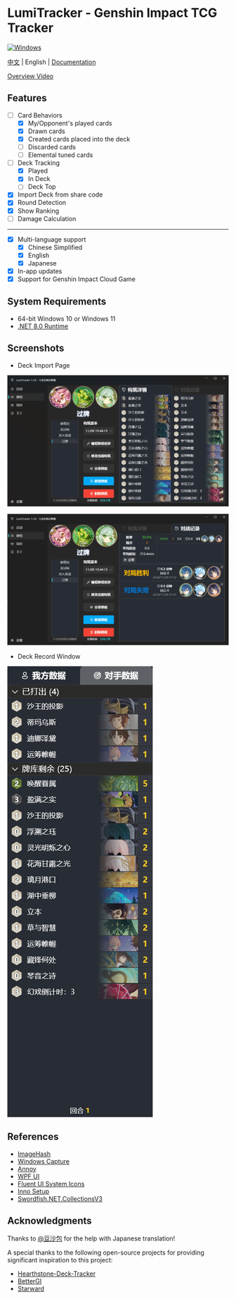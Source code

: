 # LumiTracker - Genshin Impact TCG Tracker

<a href="https://dotnet.microsoft.com/en-us/download/dotnet/latest/runtime"><img alt="Windows" src="https://img.shields.io/badge/platform-Windows-blue?logo=windowsxp&style=flat-square&color=1E9BFA" /></a>

[中文](README.md) | English | [Documentation](https://uex8no0g44.feishu.cn/docx/SBXZdiKNvoXeSrxgfpccuIvVnAe)

[Overview Video](https://www.bilibili.com/video/BV19NxhecEFV)

## Features

- [ ] Card Behaviors
  - [x] My/Opponent's played cards
  - [x] Drawn cards
  - [x] Created cards placed into the deck
  - [ ] Discarded cards
  - [ ] Elemental tuned cards
- [ ] Deck Tracking
  - [x] Played
  - [x] In Deck
  - [ ] Deck Top
- [x] Import Deck from share code
- [x] Round Detection
- [x] Show Ranking
- [ ] Damage Calculation

---

- [x] Multi-language support
  - [x] Chinese Simplified
  - [x] English
  - [x] Japanese
- [x] In-app updates
- [x] Support for Genshin Impact Cloud Game

## System Requirements

- 64-bit Windows 10 or Windows 11
- [.NET 8.0 Runtime](https://dotnet.microsoft.com/en-us/download/dotnet/8.0/runtime)


## Screenshots

- Deck Import Page

![image-20240607051247421](images/Snipaste_2025-03-26_23-17-52.png)

![image-20240607051247421](images/Snipaste_2025-03-26_23-18-10.png)

- Deck Record Window

![image-20240607051247421](images/Snipaste_2025-03-27_21-39-55.png)

## References

- [ImageHash](https://github.com/JohannesBuchner/imagehash)
- [Windows Capture](https://github.com/NiiightmareXD/windows-capture)
- [Annoy](https://github.com/spotify/annoy)
- [WPF UI](https://github.com/lepoco/wpfui)
- [Fluent UI System Icons](https://github.com/microsoft/fluentui-system-icons)
- [Inno Setup](https://jrsoftware.org/isinfo.php)
- [Swordfish.NET.CollectionsV3](https://github.com/stewienj/SwordfishCollections)

## Acknowledgments
Thanks to [@豆沙包](https://space.bilibili.com/771364) for the help with Japanese translation!

A special thanks to the following open-source projects for providing significant inspiration to this project:

- [Hearthstone-Deck-Tracker](https://github.com/HearthSim/Hearthstone-Deck-Tracker)
- [BetterGI](https://github.com/babalae/better-genshin-impact)
- [Starward](https://github.com/Scighost/Starward)